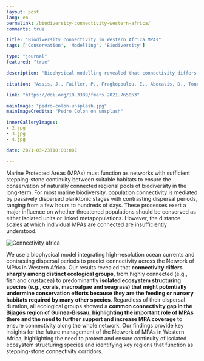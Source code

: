 ```yaml
---
layout: post
lang: en
permalink: /biodiversity-connectivity-western-africa/
comments: true

title: "Biodiversity connectivity in Western Africa MPAs"
tags: ['Conservation', 'Modelling', 'Biodiversity']

type: "journal"
featured: "true"

description: "Biophysical modelling revealed that connectivity differs sharply among ecological groups, from highly connected (e.g., fish) to isolated ecosystem structuring species (e.g., corals) that might undermine conservation efforts, as they are the feeding or nursery habitats of many other species."

citation: "Assis, J., Failler, P., Fragkopoulou, E., Abecasis, D., Touron-Gardic, G., Regalla, A., et al. (2021). Potential Biodiversity Connectivity in the Network of Marine Protected Areas in Western Africa. Frontiers in Marine Science 8, 1749."

link: "https://doi.org/10.3389/fmars.2021.765053"

mainImage: "pedro-colon-unsplash.jpg"
mainImageCredits: "Pedro Colon on unsplash"

innerGalleryImages:
- 2.jpg
- 3.jpg
- 4.jpg

date: 2021-03-23T10:00:00Z

---
```


Marine Protected Areas (MPAs) must function as networks with sufficient stepping-stone continuity between suitable habitats to ensure the conservation of naturally connected regional pools of biodiversity in the long-term. For most marine biodiversity, population connectivity is mediated by passively dispersed planktonic stages with contrasting dispersal periods, ranging from a few hours to hundreds of days. These processes exert a major influence on whether threatened populations should be conserved as either isolated units or linked metapopulations. However, the distance scales at which individual MPAs are connected are insufficiently understood.

<img src="{{ site.baseurl }}/assets/images/posts/connectivity-africa.png" alt="Connectivity africa" style="max-height: 625px;">

We use a biophysical model integrating high-resolution ocean currents and contrasting dispersal periods to predict connectivity across the Network of MPAs in Western Africa. Our results revealed that <b>connectivity differs sharply among distinct ecological groups</b>, from highly connected (e.g., fish and crustacea) to predominantly <b>isolated ecosystem structuring species (e.g., corals, macroalgae and seagrass) that might potentially undermine conservation efforts because they are the feeding or nursery habitats required by many other species</b>. Regardless of their dispersal duration, all ecological groups showed a <b>common connectivity gap in the Bijagós region of Guinea-Bissau, highlighting the important role of MPAs there and the need to further support and increase MPA coverage</b> to ensure connectivity along the whole network. Our findings provide key insights for the future management of the Network of MPAs in Western Africa, highlighting the need to protect and ensure continuity of isolated ecosystem structuring species and identifying key regions that function as stepping-stone connectivity corridors.
